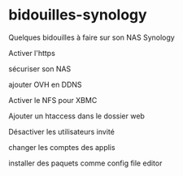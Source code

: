 bidouilles-synology
===================

Quelques bidouilles à faire sur son NAS Synology

Activer l'https

sécuriser son NAS

ajouter OVH en DDNS

Activer le NFS pour XBMC

Ajouter un htaccess dans le dossier web

Désactiver les utilisateurs invité

changer les comptes des applis

installer des paquets comme config file editor
